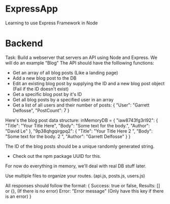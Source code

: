 # ExpressApp
Learning to use Express Framework in Node
# Backend
Task: Build a webserver that servers an API using Node and Express. We will do an example "Blog"
The API should have the folllowing functions:
- Get an array of all blog posts (Like a landing page)
- Add a new blog post to the DB
- Edit an existing blog post by supplying the ID and a new blog post object (Fail if the ID doesn't exist)
- Get a specific blog post by it's ID
- Get all blog posts by a specified user in an array
- Get a list of all users and their number of posts:
{
  "User": "Garrett Delfosse",
  "PostCount": 7
}

Here's the blog post data structure:
inMemoryDB = {
  "iaw8743fg3rl92": {
    "Title": "Your Title Here",
    "Body": "Some text for the body.",
    "Author": "David Le"
  },
  "9p38qhgqirgpq2": {
    "Title": "Your Title Here 2 ",
    "Body": "Some text for the body. 2 ",
    "Author": "Garrett Delfosse"
  }
}

The ID of the blog posts should be a unique randomly generated string.
- Check out the npm package UUID for this. 

For now do everything in memory, we'll deal with real DB stuff later. 

Use multiple files to organize your routes. (api.js, posts.js, users.js)

All responses should follow the format:
{
  Success: true or false, 
  Results: [] or {}, (If there is no error)
  Error: "Error message" (Only have this key if there is an error)
}
